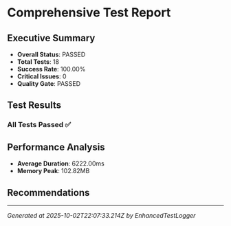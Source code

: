 # Comprehensive Test Report

## Executive Summary
- **Overall Status**: PASSED
- **Total Tests**: 18
- **Success Rate**: 100.00%
- **Critical Issues**: 0
- **Quality Gate**: PASSED

## Test Results
### All Tests Passed ✅

## Performance Analysis
- **Average Duration**: 6222.00ms
- **Memory Peak**: 102.82MB

## Recommendations


---
*Generated at 2025-10-02T22:07:33.214Z by EnhancedTestLogger*